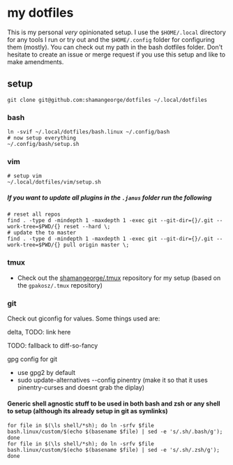 # my dotfiles

This is my personal *very* opinionated setup. I use the `$HOME/.local` directory for any tools I run or try out and the `$HOME/.config` folder for configuring them (mostly). You can check out my path in the bash dotfiles folder. Don't hesitate to create an issue or merge request if you use this setup and like to make amendments.

## setup
```
git clone git@github.com:shamangeorge/dotfiles ~/.local/dotfiles
```

### bash
```
ln -svif ~/.local/dotfiles/bash.linux ~/.config/bash
# now setup everything
~/.config/bash/setup.sh
```

### vim
```
# setup vim
~/.local/dotfiles/vim/setup.sh
```

##### If you want to update all plugins in the `.janus` folder run the following

```
# reset all repos
find . -type d -mindepth 1 -maxdepth 1 -exec git --git-dir={}/.git --work-tree=$PWD/{} reset --hard \;
# update the to master
find . -type d -mindepth 1 -maxdepth 1 -exec git --git-dir={}/.git --work-tree=$PWD/{} pull origin master \;
```

### tmux

- Check out the [shamangeorge/.tmux](https://github.com/shamangeorge/.tmux) repository for my setup (based on the `gpakosz/.tmux` repository)

### git

Check out giconfig for values. Some things used are:

delta, TODO: link here

TODO: fallback to diff-so-fancy

gpg config for git
* use gpg2 by default
* sudo update-alternatives --config pinentry (make it so that it uses pinentry-curses and doesnt grab the diplay)


#### Generic shell agnostic stuff to be used in both bash and zsh or any shell to setup (although its already setup in git as symlinks)

```
for file in $(\ls shell/*sh); do ln -srfv $file bash.linux/custom/$(echo $(basename $file) | sed -e 's/.sh/.bash/g'); done
for file in $(\ls shell/*sh); do ln -srfv $file bash.linux/custom/$(echo $(basename $file) | sed -e 's/.sh/.zsh/g'); done
```
